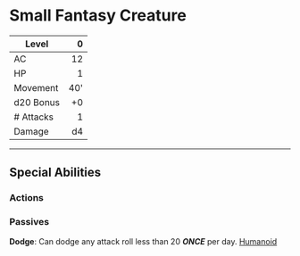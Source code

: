 # Small Fantasy Creature

| Level     |   0 |
| --------- | --: |
| AC        |  12 |
| HP        |   1 |
| Movement  | 40' |
| d20 Bonus |  +0 |
| # Attacks |   1 |
| Damage    |  d4 |

---

## Special Abilities

### Actions

### Passives

**Dodge**: Can dodge any attack roll less than 20 ***ONCE*** per day.
[Humanoid](../Creature%20Types/Humanoid.md)
